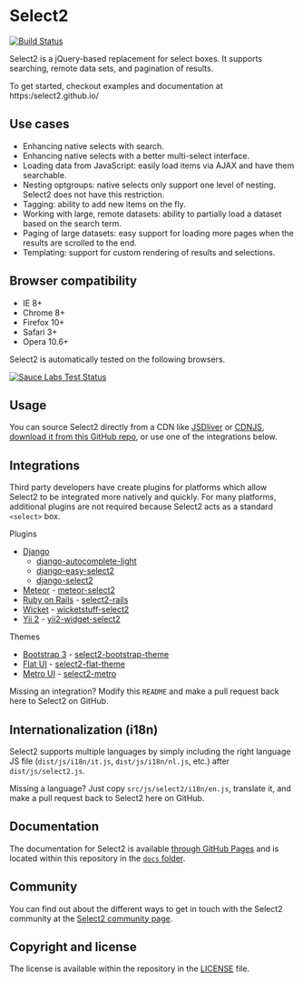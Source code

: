Select2
=======
[![Build Status][travis-ci-image]][travis-ci-status]

Select2 is a jQuery-based replacement for select boxes. It supports searching,
remote data sets, and pagination of results.

To get started, checkout examples and documentation at
https:/select2.github.io/

Use cases
---------
* Enhancing native selects with search.
* Enhancing native selects with a better multi-select interface.
* Loading data from JavaScript: easily load items via AJAX and have them
  searchable.
* Nesting optgroups: native selects only support one level of nesting. Select2
  does not have this restriction.
* Tagging: ability to add new items on the fly.
* Working with large, remote datasets: ability to partially load a dataset based
  on the search term.
* Paging of large datasets: easy support for loading more pages when the results
  are scrolled to the end.
* Templating: support for custom rendering of results and selections.

Browser compatibility
---------------------
* IE 8+
* Chrome 8+
* Firefox 10+
* Safari 3+
* Opera 10.6+

Select2 is automatically tested on the following browsers.

[![Sauce Labs Test Status][saucelabs-matrix]][saucelabs-status]

Usage
-----
You can source Select2 directly from a CDN like [JSDliver][jsdelivr] or
[CDNJS][cdnjs], [download it from this GitHub repo][releases], or use one of
the integrations below.

Integrations
------------
Third party developers have create plugins for platforms which allow Select2 to be integrated more natively and quickly. For many platforms, additional plugins are not required because Select2 acts as a standard `<select>` box.

Plugins

* [Django]
  - [django-autocomplete-light]
  - [django-easy-select2]
  - [django-select2]
* [Meteor] - [meteor-select2]
* [Ruby on Rails][ruby-on-rails] - [select2-rails]
* [Wicket] - [wicketstuff-select2]
* [Yii 2][yii2] - [yii2-widget-select2]

Themes

- [Bootstrap 3][bootstrap3] - [select2-bootstrap-theme]
- [Flat UI][flat-ui] - [select2-flat-theme]
- [Metro UI][metro-ui] - [select2-metro]

Missing an integration? Modify this `README` and make a pull request back here to Select2 on GitHub.

Internationalization (i18n)
---------------------------
Select2 supports multiple languages by simply including the right language JS
file (`dist/js/i18n/it.js`, `dist/js/i18n/nl.js`, etc.) after
`dist/js/select2.js`.

Missing a language? Just copy `src/js/select2/i18n/en.js`, translate it, and
make a pull request back to Select2 here on GitHub.

Documentation
-------------
The documentation for Select2 is available
[through GitHub Pages][documentation] and is located within this repository
in the [`docs` folder][documentation-folder].

Community
---------
You can find out about the different ways to get in touch with the Select2
community at the [Select2 community page][community].

Copyright and license
---------------------
The license is available within the repository in the [LICENSE][license] file.

[cdnjs]: http:/www.cdnjs.com/libraries/select2
[community]: https:/select2.github.io/community.html
[documentation]: https:/select2.github.io/
[documentation-folder]: https:/github.com/select2/select2/tree/master/docs
[freenode]: https:/freenode.net/
[jsdelivr]: http:/www.jsdelivr.com/#!select2
[license]: LICENSE.md
[releases]: https:/github.com/select2/select2/releases
[saucelabs-matrix]: https:/saucelabs.com/browser-matrix/select2.svg
[saucelabs-status]: https:/saucelabs.com/u/select2
[travis-ci-image]: https:/img.shields.io/travis/select2/select2/master.svg
[travis-ci-status]: https:/travis-ci.org/select2/select2

[bootstrap3]: https:/getbootstrap.com/
[django]: https:/www.djangoproject.com/
[django-autocomplete-light]: https:/github.com/yourlabs/django-autocomplete-light
[django-easy-select2]: https:/github.com/asyncee/django-easy-select2
[django-select2]: https:/github.com/applegrew/django-select2
[flat-ui]: http:/designmodo.github.io/Flat-UI/
[meteor]: https:/www.meteor.com/
[meteor-select2]: https:/github.com/nate-strauser/meteor-select2
[metro-ui]: http:/metroui.org.ua/
[select2-metro]: http:/metroui.org.ua/select2.html
[ruby-on-rails]: http:/rubyonrails.org/
[select2-bootstrap-theme]: https:/github.com/select2/select2-bootstrap-theme
[select2-flat-theme]: https:/github.com/techhysahil/select2-Flat_Theme
[select2-rails]: https:/github.com/argerim/select2-rails
[vue.js]: http:/vuejs.org/
[select2-vue]: http:/vuejs.org/examples/select2.html
[wicket]: https:/wicket.apache.org/
[wicketstuff-select2]: https:/github.com/wicketstuff/core/tree/master/select2-parent
[yii2]: http:/www.yiiframework.com/
[yii2-widget-select2]: https:/github.com/kartik-v/yii2-widget-select2
